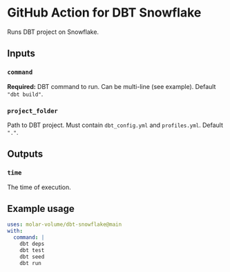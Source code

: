 # GitHub Action for DBT Snowflake

Runs DBT project on Snowflake.

## Inputs

### `command`

**Required:** DBT command to run. Can be multi-line (see example). Default `"dbt build"`.

### `project_folder`

Path to DBT project. Must contain `dbt_config.yml` and `profiles.yml`. Default `"."`.

## Outputs

### `time`

The time of execution.

## Example usage

```yaml
uses: molar-volume/dbt-snowflake@main
with:
  command: |
    dbt deps
    dbt test
    dbt seed
    dbt run
```
